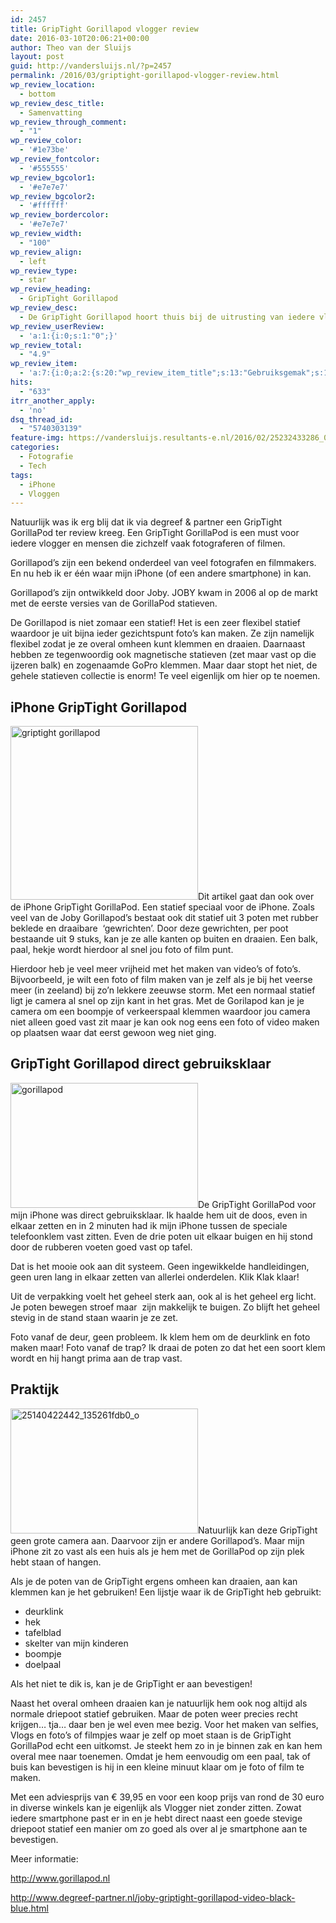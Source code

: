 ```yaml
---
id: 2457
title: GripTight Gorillapod vlogger review
date: 2016-03-10T20:06:21+00:00
author: Theo van der Sluijs
layout: post
guid: http://vandersluijs.nl/?p=2457
permalink: /2016/03/griptight-gorillapod-vlogger-review.html
wp_review_location:
  - bottom
wp_review_desc_title:
  - Samenvatting
wp_review_through_comment:
  - "1"
wp_review_color:
  - '#1e73be'
wp_review_fontcolor:
  - '#555555'
wp_review_bgcolor1:
  - '#e7e7e7'
wp_review_bgcolor2:
  - '#ffffff'
wp_review_bordercolor:
  - '#e7e7e7'
wp_review_width:
  - "100"
wp_review_align:
  - left
wp_review_type:
  - star
wp_review_heading:
  - GripTight Gorillapod
wp_review_desc:
  - De GripTight Gorillapod hoort thuis bij de uitrusting van iedere vlogger. Hij is superhandig om even met je iphone of andere smartphone vanaf een vast punt een shot te nemen. Voor de prijs hoef je het niet te laten. Ook al zijn de poten wat kort (hadden iets langer gemogen) kan je hem bijna moeiteloos overal aan bevestigen.
wp_review_userReview:
  - 'a:1:{i:0;s:1:"0";}'
wp_review_total:
  - "4.9"
wp_review_item:
  - 'a:7:{i:0;a:2:{s:20:"wp_review_item_title";s:13:"Gebruiksgemak";s:19:"wp_review_item_star";s:1:"5";}i:1;a:2:{s:20:"wp_review_item_title";s:9:"Kwaliteit";s:19:"wp_review_item_star";s:1:"5";}i:2;a:2:{s:20:"wp_review_item_title";s:12:"Degelijkheid";s:19:"wp_review_item_star";s:1:"5";}i:3;a:2:{s:20:"wp_review_item_title";s:13:"Mogelijkheden";s:19:"wp_review_item_star";s:1:"4";}i:4;a:2:{s:20:"wp_review_item_title";s:6:"Design";s:19:"wp_review_item_star";s:1:"5";}i:5;a:2:{s:20:"wp_review_item_title";s:8:"Afmeting";s:19:"wp_review_item_star";s:1:"5";}i:6;a:2:{s:20:"wp_review_item_title";s:5:"Prijs";s:19:"wp_review_item_star";s:1:"5";}}'
hits:
  - "633"
itrr_another_apply:
  - 'no'
dsq_thread_id:
  - "5740303139"
feature-img: https://vandersluijs.resultants-e.nl/2016/02/25232433286_0f602ac9f5_o-e1457639810425-825x465.jpg
categories:
  - Fotografie
  - Tech
tags:
  - iPhone
  - Vloggen
---
```

Natuurlijk was ik erg blij dat ik via degreef & partner een GripTight GorillaPod ter review kreeg. Een GripTight GorillaPod is een must voor iedere vlogger en mensen die zichzelf vaak fotograferen of filmen.

Gorillapod’s zijn een bekend onderdeel van veel fotografen en filmmakers. En nu heb ik er één waar mijn iPhone (of een andere smartphone) in kan.
  
<!--more-->


  
Gorillapod’s zijn ontwikkeld door Joby. JOBY kwam in 2006 al op de markt met de eerste versies van de GorillaPod statieven.

De Gorillapod is niet zomaar een statief! Het is een zeer flexibel statief waardoor je uit bijna ieder gezichtspunt foto’s kan maken. Ze zijn namelijk flexibel zodat je ze overal omheen kunt klemmen en draaien. Daarnaast hebben ze tegenwoordig ook magnetische statieven (zet maar vast op die ijzeren balk) en zogenaamde GoPro klemmen. Maar daar stopt het niet, de gehele statieven collectie is enorm! Te veel eigenlijk om hier op te noemen.

## **iPhone GripTight Gorillapod**

<img class="alignleft wp-image-2600 size-medium" title="griptight gorillapod" src="https://vandersluijs.resultants-e.nl/2016/02/25140419252_e5ba24a009_o-e1457639952406-300x278.jpg" alt="griptight gorillapod" width="300" height="278" srcset="https://vandersluijs.resultants-e.nl/2016/02/25140419252_e5ba24a009_o-e1457639952406-300x278.jpg 300w, https://vandersluijs.resultants-e.nl/2016/02/25140419252_e5ba24a009_o-e1457639952406-768x712.jpg 768w, https://vandersluijs.resultants-e.nl/2016/02/25140419252_e5ba24a009_o-e1457639952406.jpg 837w" sizes="(max-width: 300px) 100vw, 300px" />Dit artikel gaat dan ook over de iPhone GripTight GorillaPod. Een statief speciaal voor de iPhone. Zoals veel van de Joby Gorillapod’s bestaat ook dit statief uit 3 poten met rubber beklede en draaibare  ‘gewrichten’. Door deze gewrichten, per poot bestaande uit 9 stuks, kan je ze alle kanten op buiten en draaien. Een balk, paal, hekje wordt hierdoor al snel jou foto of film punt.

Hierdoor heb je veel meer vrijheid met het maken van video’s of foto’s. Bijvoorbeeld, je wilt een foto of film maken van je zelf als je bij het veerse meer (in zeeland) bij zo’n lekkere zeeuwse storm. Met een normaal statief ligt je camera al snel op zijn kant in het gras. Met de Gorilapod kan je je camera om een boompje of verkeerspaal klemmen waardoor jou camera niet alleen goed vast zit maar je kan ook nog eens een foto of video maken op plaatsen waar dat eerst gewoon weg niet ging.

## **GripTight Gorillapod direct gebruiksklaar**

<img class="alignright size-medium wp-image-2609" src="https://vandersluijs.resultants-e.nl/2016/02/25258730725_e69c8a6a3e_o-300x200.jpg" alt="gorillapod" width="300" height="200" srcset="https://vandersluijs.resultants-e.nl/2016/02/25258730725_e69c8a6a3e_o-300x200.jpg 300w, https://vandersluijs.resultants-e.nl/2016/02/25258730725_e69c8a6a3e_o-768x512.jpg 768w, https://vandersluijs.resultants-e.nl/2016/02/25258730725_e69c8a6a3e_o-1024x683.jpg 1024w, https://vandersluijs.resultants-e.nl/2016/02/25258730725_e69c8a6a3e_o.jpg 1200w" sizes="(max-width: 300px) 100vw, 300px" />De GripTight GorillaPod voor mijn iPhone was direct gebruiksklaar. Ik haalde hem uit de doos, even in elkaar zetten en in 2 minuten had ik mijn iPhone tussen de speciale telefoonklem vast zitten. Even de drie poten uit elkaar buigen en hij stond door de rubberen voeten goed vast op tafel.

Dat is het mooie ook aan dit systeem. Geen ingewikkelde handleidingen, geen uren lang in elkaar zetten van allerlei onderdelen. Klik Klak klaar!

Uit de verpakking voelt het geheel sterk aan, ook al is het geheel erg licht. Je poten bewegen stroef maar  zijn makkelijk te buigen. Zo blijft het geheel stevig in de stand staan waarin je ze zet.

Foto vanaf de deur, geen probleem. Ik klem hem om de deurklink en foto maken maar! Foto vanaf de trap? Ik draai de poten zo dat het een soort klem wordt en hij hangt prima aan de trap vast.

## Praktijk

<img class="size-medium wp-image-2601 alignright" src="https://vandersluijs.resultants-e.nl/2016/02/25140422442_135261fdb0_o-300x200.jpg" alt="25140422442_135261fdb0_o" width="300" height="200" srcset="https://vandersluijs.resultants-e.nl/2016/02/25140422442_135261fdb0_o-300x200.jpg 300w, https://vandersluijs.resultants-e.nl/2016/02/25140422442_135261fdb0_o-768x512.jpg 768w, https://vandersluijs.resultants-e.nl/2016/02/25140422442_135261fdb0_o-1024x683.jpg 1024w, https://vandersluijs.resultants-e.nl/2016/02/25140422442_135261fdb0_o.jpg 1200w" sizes="(max-width: 300px) 100vw, 300px" />Natuurlijk kan deze GripTight geen grote camera aan. Daarvoor zijn er andere Gorillapod’s. Maar mijn iPhone zit zo vast als een huis als je hem met de GorillaPod op zijn plek hebt staan of hangen.

Als je de poten van de GripTight ergens omheen kan draaien, aan kan klemmen kan je het gebruiken! Een lijstje waar ik de GripTight heb gebruikt:

  * deurklink
  * hek
  * tafelblad
  * skelter van mijn kinderen
  * boompje
  * doelpaal

Als het niet te dik is, kan je de GripTight er aan bevestigen!

Naast het overal omheen draaien kan je natuurlijk hem ook nog altijd als normale driepoot statief gebruiken. Maar de poten weer precies recht krijgen… tja… daar ben je wel even mee bezig. Voor het maken van selfies, Vlogs en foto’s of filmpjes waar je zelf op moet staan is de GripTight GorillaPod echt een uitkomst. Je steekt hem zo in je binnen zak en kan hem overal mee naar toenemen. Omdat je hem eenvoudig om een paal, tak of buis kan bevestigen is hij in een kleine minuut klaar om je foto of film te maken.

Met een adviesprijs van € 39,95 en voor een koop prijs van rond de 30 euro in diverse winkels kan je eigenlijk als Vlogger niet zonder zitten. Zowat iedere smartphone past er in en je hebt direct naast een goede stevige driepoot statief een manier om zo goed als over al je smartphone aan te bevestigen.

Meer informatie:

<http://www.gorillapod.nl>

<http://www.degreef-partner.nl/joby-griptight-gorillapod-video-black-blue.html>
